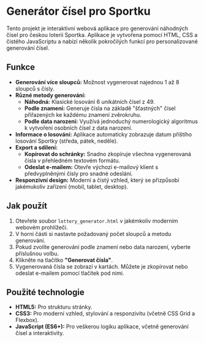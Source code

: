 # Generátor čísel pro Sportku

Tento projekt je interaktivní webová aplikace pro generování náhodných čísel pro českou loterii Sportka. Aplikace je vytvořena pomocí HTML, CSS a čistého JavaScriptu a nabízí několik pokročilých funkcí pro personalizované generování čísel.

## Funkce

- **Generování více sloupců:** Možnost vygenerovat najednou 1 až 8 sloupců s čísly.
- **Různé metody generování:**
  - **Náhodná:** Klasické losování 6 unikátních čísel z 49.
  - **Podle znamení:** Generuje čísla na základě "šťastných" čísel přiřazených ke každému znamení zvěrokruhu.
  - **Podle data narození:** Využívá jednoduchý numerologický algoritmus k vytvoření osobních čísel z data narození.
- **Informace o losování:** Aplikace automaticky zobrazuje datum příštího losování Sportky (středa, pátek, neděle).
- **Export a sdílení:**
  - **Kopírovat do schránky:** Snadno zkopíruje všechna vygenerovaná čísla v přehledném textovém formátu.
  - **Odeslat e-mailem:** Otevře výchozí e-mailový klient s předvyplněnými čísly pro snadné odeslání.
- **Responzivní design:** Moderní a čistý vzhled, který se přizpůsobí jakémukoliv zařízení (mobil, tablet, desktop).

## Jak použít

1.  Otevřete soubor `lottery_generator.html` v jakémkoliv moderním webovém prohlížeči.
2.  V horní části si nastavte požadovaný počet sloupců a metodu generování.
3.  Pokud zvolíte generování podle znamení nebo data narození, vyberte příslušnou volbu.
4.  Klikněte na tlačítko **"Generovat čísla"**.
5.  Vygenerovaná čísla se zobrazí v kartách. Můžete je zkopírovat nebo odeslat e-mailem pomocí tlačítek pod nimi.

## Použité technologie

- **HTML5:** Pro strukturu stránky.
- **CSS3:** Pro moderní vzhled, stylování a responzivitu (včetně CSS Grid a Flexbox).
- **JavaScript (ES6+):** Pro veškerou logiku aplikace, včetně generování čísel a interaktivity.
